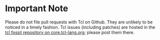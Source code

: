 Important Note
==========
Please do not file pull requests with Tcl on Github. They are unlikely to be noticed in a timely fashion. Tcl issues (including patches) are hosted in the [tcl fossil repository on core.tcl-lang.org](https://core.tcl-lang.org/tcl/tktnew); please post them there.
